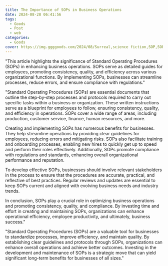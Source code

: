 ```yaml
---
title: The Importance of SOPs in Business Operations
date: 2024-08-28 06:41:56
tags:
  - Goods
  - Post
  - web
categories:
  - Goods
cover: https://img.ggggoods.com/2024/08/Surreal,science fiction,SOP,SOP,technology,tech,diagrams,renderings,colors_20240830_00001_.png
---
```


"This article highlights the significance of Standard Operating Procedures (SOPs) in enhancing business operations. SOPs serve as detailed guides for employees, promoting consistency, quality, and efficiency across various organizational functions. By implementing SOPs, businesses can streamline processes, reduce errors, and ensure compliance with regulations."

"Standard Operating Procedures (SOPs) are essential documents that outline the step-by-step processes and protocols required to carry out specific tasks within a business or organization. These written instructions serve as a blueprint for employees to follow, ensuring consistency, quality, and efficiency in operations. SOPs cover a wide range of areas, including production, customer service, finance, human resources, and more.

Creating and implementing SOPs has numerous benefits for businesses. They help streamline operations by providing clear guidelines for employees, reducing errors and mitigating risks. SOPs also facilitate training and onboarding processes, enabling new hires to quickly get up to speed and perform their roles effectively. Additionally, SOPs promote compliance with regulations and standards, enhancing overall organizational performance and reputation.

To develop effective SOPs, businesses should involve relevant stakeholders in the process to ensure that the procedures are accurate, practical, and reflective of best practices. Regular reviews and updates are essential to keep SOPs current and aligned with evolving business needs and industry trends.

In conclusion, SOPs play a crucial role in optimizing business operations and promoting consistency, quality, and compliance. By investing time and effort in creating and maintaining SOPs, organizations can enhance operational efficiency, employee productivity, and ultimately, business success."

"Standard Operating Procedures (SOPs) are a valuable tool for businesses to standardize processes, improve efficiency, and maintain quality. By establishing clear guidelines and protocols through SOPs, organizations can enhance overall operations and achieve better outcomes. Investing in the development and maintenance of SOPs is a strategic move that can yield significant long-term benefits for businesses of all sizes."
